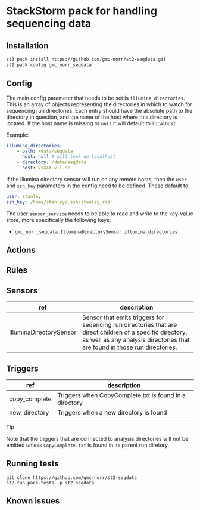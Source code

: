 # StackStorm pack for handling sequencing data

## Installation

```bash
st2 pack install https://github.com/gmc-norr/st2-seqdata.git
st2 pack config gmc_norr_seqdata
```

## Config

The main config parameter that needs to be set is `illumina_directories`. This is an array of objects representing the directories in which to watch for sequencing run directories. Each entry should have the absolute path to the directory in question, and the name of the host where this directory is located. If the host name is missing or `null` it will default to `localhost`.

Example:

```yaml
illumina_directories:
    - path: /data/seqdata
      host: null # will look on localhost
    - directory: /data/seqdata
      host: vsXXX.vll.se
```

If the illumina directory sensor will run on any remote hosts, then the `user` and `ssh_key` parameters in the config need to be defined. These default to:

```yaml
user: stanley
ssh_key: /home/stanley/.ssh/stanley_rsa
```

The user `sensor_service` needs to be able to read and write to the key-value store, more specifically the following keys:

- `gmc_norr_seqdata.IlluminaDirectorySensor:illumina_directories`

## Actions


## Rules


## Sensors

ref | description
--- | ---
IlluminaDirectorySensor | Sensor that emits triggers for seqencing run directories that are direct children of a specific directory, as well as any analysis directories that are found in those run directories.

## Triggers

ref | description
--- | ---
copy_complete | Triggers when CopyComplete.txt is found in a directory
new_directory | Triggers when a new directory is found

> [!TIP]
> Note that the triggers that are connected to analysis directories will not be emitted unless `CopyComplete.txt` is found in its parent run diretory.

## Running tests

```
git clone https://github.com/gmc-norr/st2-seqdata
st2-run-pack-tests -p st2-seqdata
```

## Known issues

